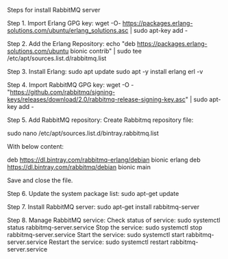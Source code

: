 Steps for install RabbitMQ server

Step 1. Import Erlang GPG key:
wget -O- https://packages.erlang-solutions.com/ubuntu/erlang_solutions.asc | sudo apt-key add -

Step 2. Add the Erlang Repository:
echo "deb https://packages.erlang-solutions.com/ubuntu bionic contrib" | sudo tee /etc/apt/sources.list.d/rabbitmq.list

Step 3. Install Erlang:
sudo apt update
sudo apt -y install erlang
erl -v

Step 4. Import RabbitMQ GPG key:
wget -O - "https://github.com/rabbitmq/signing-keys/releases/download/2.0/rabbitmq-release-signing-key.asc" | sudo apt-key add -

Step 5. Add RabbitMQ repository:
Create Rabbitmq repository file:

sudo nano /etc/apt/sources.list.d/bintray.rabbitmq.list

With below content:

deb https://dl.bintray.com/rabbitmq-erlang/debian bionic erlang
deb https://dl.bintray.com/rabbitmq/debian bionic main

Save and close the file.

Step 6. Update the system package list:
sudo apt-get update

Step 7. Install RabbitMQ server:
sudo apt-get install rabbitmq-server

Step 8. Manage RabbitMQ service:
Check status of service:
sudo systemctl status rabbitmq-server.service
Stop the service:
sudo systemctl stop rabbitmq-server.service
Start the service:
sudo systemctl start rabbitmq-server.service
Restart the service:
sudo systemctl restart rabbitmq-server.service

